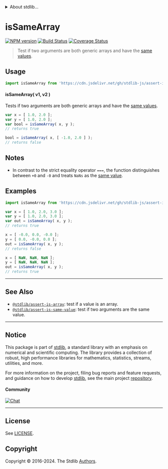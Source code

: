 <!--

@license Apache-2.0

Copyright (c) 2024 The Stdlib Authors.

Licensed under the Apache License, Version 2.0 (the "License");
you may not use this file except in compliance with the License.
You may obtain a copy of the License at

   http://www.apache.org/licenses/LICENSE-2.0

Unless required by applicable law or agreed to in writing, software
distributed under the License is distributed on an "AS IS" BASIS,
WITHOUT WARRANTIES OR CONDITIONS OF ANY KIND, either express or implied.
See the License for the specific language governing permissions and
limitations under the License.

-->


<details>
  <summary>
    About stdlib...
  </summary>
  <p>We believe in a future in which the web is a preferred environment for numerical computation. To help realize this future, we've built stdlib. stdlib is a standard library, with an emphasis on numerical and scientific computation, written in JavaScript (and C) for execution in browsers and in Node.js.</p>
  <p>The library is fully decomposable, being architected in such a way that you can swap out and mix and match APIs and functionality to cater to your exact preferences and use cases.</p>
  <p>When you use stdlib, you can be absolutely certain that you are using the most thorough, rigorous, well-written, studied, documented, tested, measured, and high-quality code out there.</p>
  <p>To join us in bringing numerical computing to the web, get started by checking us out on <a href="https://github.com/stdlib-js/stdlib">GitHub</a>, and please consider <a href="https://opencollective.com/stdlib">financially supporting stdlib</a>. We greatly appreciate your continued support!</p>
</details>

# isSameArray

[![NPM version][npm-image]][npm-url] [![Build Status][test-image]][test-url] [![Coverage Status][coverage-image]][coverage-url] <!-- [![dependencies][dependencies-image]][dependencies-url] -->

> Test if two arguments are both generic arrays and have the [same values][@stdlib/assert/is-same-value].



<section class="usage">

## Usage

```javascript
import isSameArray from 'https://cdn.jsdelivr.net/gh/stdlib-js/assert-is-same-array@deno/mod.js';
```

#### isSameArray( v1, v2 )

Tests if two arguments are both generic arrays and have the [same values][@stdlib/assert/is-same-value].

```javascript
var x = [ 1.0, 2.0 ];
var y = [ 1.0, 2.0 ];
var bool = isSameArray( x, y );
// returns true

bool = isSameArray( x, [ -1.0, 2.0 ] );
// returns false
```

</section>

<!-- /.usage -->

<section class="notes">

## Notes

-   In contrast to the strict equality operator `===`, the function distinguishes between `+0` and `-0` and treats `NaNs` as the [same value][@stdlib/assert/is-same-value].

</section>

<!-- /.notes -->

<section class="examples">

## Examples

<!-- eslint no-undef: "error" -->

```javascript
import isSameArray from 'https://cdn.jsdelivr.net/gh/stdlib-js/assert-is-same-array@deno/mod.js';

var x = [ 1.0, 2.0, 3.0 ];
var y = [ 1.0, 2.0, 3.0 ];
var out = isSameArray( x, y );
// returns true

x = [ -0.0, 0.0, -0.0 ];
y = [ 0.0, -0.0, 0.0 ];
out = isSameArray( x, y );
// returns false

x = [ NaN, NaN, NaN ];
y = [ NaN, NaN, NaN ];
out = isSameArray( x, y );
// returns true
```

</section>

<!-- /.examples -->

<!-- Section for related `stdlib` packages. Do not manually edit this section, as it is automatically populated. -->

<section class="related">

* * *

## See Also

-   <span class="package-name">[`@stdlib/assert-is-array`][@stdlib/assert/is-array]</span><span class="delimiter">: </span><span class="description">test if a value is an array.</span>
-   <span class="package-name">[`@stdlib/assert-is-same-value`][@stdlib/assert/is-same-value]</span><span class="delimiter">: </span><span class="description">test if two arguments are the same value.</span>

</section>

<!-- /.related -->

<!-- Section for all links. Make sure to keep an empty line after the `section` element and another before the `/section` close. -->


<section class="main-repo" >

* * *

## Notice

This package is part of [stdlib][stdlib], a standard library with an emphasis on numerical and scientific computing. The library provides a collection of robust, high performance libraries for mathematics, statistics, streams, utilities, and more.

For more information on the project, filing bug reports and feature requests, and guidance on how to develop [stdlib][stdlib], see the main project [repository][stdlib].

#### Community

[![Chat][chat-image]][chat-url]

---

## License

See [LICENSE][stdlib-license].


## Copyright

Copyright &copy; 2016-2024. The Stdlib [Authors][stdlib-authors].

</section>

<!-- /.stdlib -->

<!-- Section for all links. Make sure to keep an empty line after the `section` element and another before the `/section` close. -->

<section class="links">

[npm-image]: http://img.shields.io/npm/v/@stdlib/assert-is-same-array.svg
[npm-url]: https://npmjs.org/package/@stdlib/assert-is-same-array

[test-image]: https://github.com/stdlib-js/assert-is-same-array/actions/workflows/test.yml/badge.svg?branch=v0.2.1
[test-url]: https://github.com/stdlib-js/assert-is-same-array/actions/workflows/test.yml?query=branch:v0.2.1

[coverage-image]: https://img.shields.io/codecov/c/github/stdlib-js/assert-is-same-array/main.svg
[coverage-url]: https://codecov.io/github/stdlib-js/assert-is-same-array?branch=main

<!--

[dependencies-image]: https://img.shields.io/david/stdlib-js/assert-is-same-array.svg
[dependencies-url]: https://david-dm.org/stdlib-js/assert-is-same-array/main

-->

[chat-image]: https://img.shields.io/gitter/room/stdlib-js/stdlib.svg
[chat-url]: https://app.gitter.im/#/room/#stdlib-js_stdlib:gitter.im

[stdlib]: https://github.com/stdlib-js/stdlib

[stdlib-authors]: https://github.com/stdlib-js/stdlib/graphs/contributors

[umd]: https://github.com/umdjs/umd
[es-module]: https://developer.mozilla.org/en-US/docs/Web/JavaScript/Guide/Modules

[deno-url]: https://github.com/stdlib-js/assert-is-same-array/tree/deno
[deno-readme]: https://github.com/stdlib-js/assert-is-same-array/blob/deno/README.md
[umd-url]: https://github.com/stdlib-js/assert-is-same-array/tree/umd
[umd-readme]: https://github.com/stdlib-js/assert-is-same-array/blob/umd/README.md
[esm-url]: https://github.com/stdlib-js/assert-is-same-array/tree/esm
[esm-readme]: https://github.com/stdlib-js/assert-is-same-array/blob/esm/README.md
[branches-url]: https://github.com/stdlib-js/assert-is-same-array/blob/main/branches.md

[stdlib-license]: https://raw.githubusercontent.com/stdlib-js/assert-is-same-array/main/LICENSE

[@stdlib/assert/is-same-value]: https://github.com/stdlib-js/assert-is-same-value/tree/deno

<!-- <related-links> -->

[@stdlib/assert/is-array]: https://github.com/stdlib-js/assert-is-array/tree/deno

<!-- </related-links> -->

</section>

<!-- /.links -->
